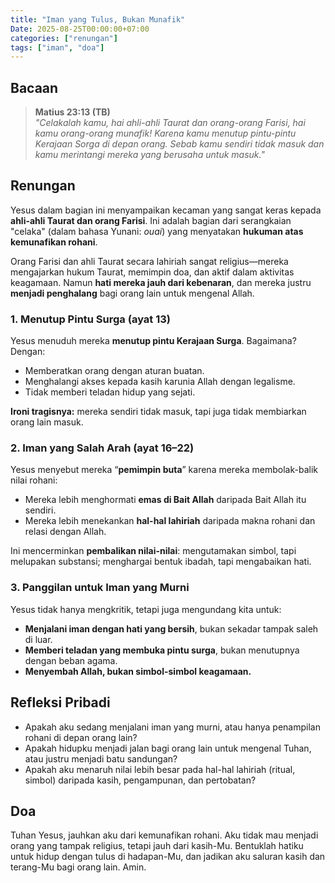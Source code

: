 ```yaml
---
title: "Iman yang Tulus, Bukan Munafik"
Date: 2025-08-25T00:00:00+07:00
categories: ["renungan"]
tags: ["iman", "doa"]
---
```


## Bacaan

> **Matius 23:13 (TB)**  
> _"Celakalah kamu, hai ahli-ahli Taurat dan orang-orang Farisi, hai kamu orang-orang munafik! Karena kamu menutup pintu-pintu Kerajaan Sorga di depan orang. Sebab kamu sendiri tidak masuk dan kamu merintangi mereka yang berusaha untuk masuk."_

## Renungan

Yesus dalam bagian ini menyampaikan kecaman yang sangat keras kepada **ahli-ahli Taurat dan orang Farisi**. Ini adalah bagian dari serangkaian "celaka" (dalam bahasa Yunani: _ouai_) yang menyatakan **hukuman atas kemunafikan rohani**.

Orang Farisi dan ahli Taurat secara lahiriah sangat religius—mereka mengajarkan hukum Taurat, memimpin doa, dan aktif dalam aktivitas keagamaan. Namun **hati mereka jauh dari kebenaran**, dan mereka justru **menjadi penghalang** bagi orang lain untuk mengenal Allah.

### 1. Menutup Pintu Surga (ayat 13)

Yesus menuduh mereka **menutup pintu Kerajaan Surga**. Bagaimana? Dengan:

- Memberatkan orang dengan aturan buatan.
- Menghalangi akses kepada kasih karunia Allah dengan legalisme.
- Tidak memberi teladan hidup yang sejati.

**Ironi tragisnya:** mereka sendiri tidak masuk, tapi juga tidak membiarkan orang lain masuk.

### 2. Iman yang Salah Arah (ayat 16–22)

Yesus menyebut mereka “**pemimpin buta**” karena mereka membolak-balik nilai rohani:

- Mereka lebih menghormati **emas di Bait Allah** daripada Bait Allah itu sendiri.
- Mereka lebih menekankan **hal-hal lahiriah** daripada makna rohani dan relasi dengan Allah.

Ini mencerminkan **pembalikan nilai-nilai**: mengutamakan simbol, tapi melupakan substansi; menghargai bentuk ibadah, tapi mengabaikan hati.

### 3. Panggilan untuk Iman yang Murni

Yesus tidak hanya mengkritik, tetapi juga mengundang kita untuk:

- **Menjalani iman dengan hati yang bersih**, bukan sekadar tampak saleh di luar.
- **Memberi teladan yang membuka pintu surga**, bukan menutupnya dengan beban agama.
- **Menyembah Allah, bukan simbol-simbol keagamaan.**

## Refleksi Pribadi

- Apakah aku sedang menjalani iman yang murni, atau hanya penampilan rohani di depan orang lain?
- Apakah hidupku menjadi jalan bagi orang lain untuk mengenal Tuhan, atau justru menjadi batu sandungan?
- Apakah aku menaruh nilai lebih besar pada hal-hal lahiriah (ritual, simbol) daripada kasih, pengampunan, dan pertobatan?

## Doa

Tuhan Yesus, jauhkan aku dari kemunafikan rohani. Aku tidak mau menjadi orang yang tampak religius, tetapi jauh dari kasih-Mu. Bentuklah hatiku untuk hidup dengan tulus di hadapan-Mu, dan jadikan aku saluran kasih dan terang-Mu bagi orang lain. Amin.

